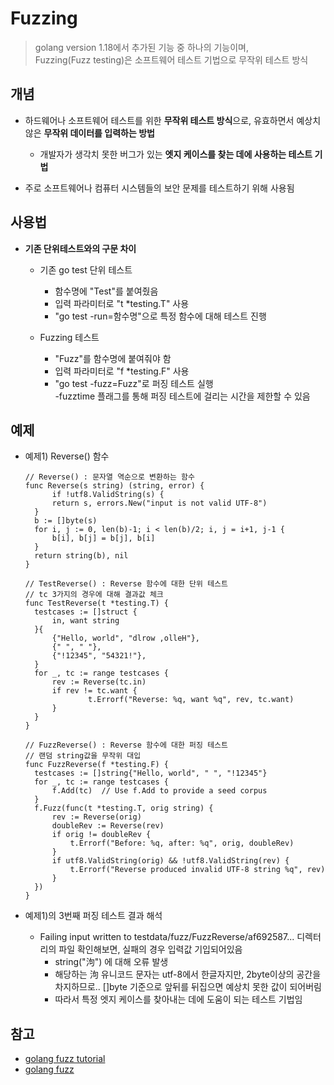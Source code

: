 # Fuzzing
> golang version 1.18에서 추가된 기능 중 하나의 기능이며,   
> Fuzzing(Fuzz testing)은 소프트웨어 테스트 기법으로 무작위 테스트 방식


## 개념
+ 하드웨어나 소프트웨어 테스트를 위한 **무작위 테스트 방식**으로, 유효하면서 예상치않은 **무작위 데이터를 입력하는 방법**
  
   + 개발자가 생각치 못한 버그가 있는 **엣지 케이스를 찾는 데에 사용하는 테스트 기법** 
+ 주로 소프트웨어나 컴퓨터 시스템들의 보안 문제를 테스트하기 위해 사용됨

## 사용법
+ **기존 단위테스트와의 구문 차이**
  
  + 기존 go test 단위 테스트
       + 함수명에 "Test"를 붙여줬음
       + 입력 파라미터로 "t *testing.T" 사용
       + "go test -run=함수명"으로 특정 함수에 대해 테스트 진행
         
  + Fuzzing 테스트
       + "Fuzz"를 함수명에 붙여줘야 함
       + 입력 파라미터로 "f *testing.F" 사용
       + "go test -fuzz=Fuzz"로 퍼징 테스트 실행   
         -fuzztime 플래그를 통해 퍼징 테스트에 걸리는 시간을 제한할 수 있음
  
## 예제
+ 예제1) Reverse() 함수
  ```
  // Reverse() : 문자열 역순으로 변환하는 함수   
  func Reverse(s string) (string, error) {
        if !utf8.ValidString(s) {
        return s, errors.New("input is not valid UTF-8")
    }
    b := []byte(s)
    for i, j := 0, len(b)-1; i < len(b)/2; i, j = i+1, j-1 {
        b[i], b[j] = b[j], b[i]
    }
    return string(b), nil
  }
  ```
  
  ```
  // TestReverse() : Reverse 함수에 대한 단위 테스트
  // tc 3가지의 경우에 대해 결과값 체크   
  func TestReverse(t *testing.T) {
    testcases := []struct {
        in, want string
    }{
        {"Hello, world", "dlrow ,olleH"},
        {" ", " "},
        {"!12345", "54321!"},
    }
    for _, tc := range testcases {
        rev := Reverse(tc.in)
        if rev != tc.want {
                t.Errorf("Reverse: %q, want %q", rev, tc.want)
        }
    }
  }
  ```

  ```
  // FuzzReverse() : Reverse 함수에 대한 퍼징 테스트
  // 랜덤 string값을 무작위 대입   
  func FuzzReverse(f *testing.F) {
    testcases := []string{"Hello, world", " ", "!12345"}
    for _, tc := range testcases {
        f.Add(tc)  // Use f.Add to provide a seed corpus
    }
    f.Fuzz(func(t *testing.T, orig string) {
        rev := Reverse(orig)
        doubleRev := Reverse(rev)
        if orig != doubleRev {
            t.Errorf("Before: %q, after: %q", orig, doubleRev)
        }
        if utf8.ValidString(orig) && !utf8.ValidString(rev) {
            t.Errorf("Reverse produced invalid UTF-8 string %q", rev)
        }
    })
  }
  ```
+ 예제1)의 3번째 퍼징 테스트 결과 해석
  + Failing input written to testdata/fuzz/FuzzReverse/af692587... 디렉터리의 파일 확인해보면, 실패의 경우 입력값 기입되어있음
       + string("泃") 에 대해 오류 발생
       + 해당하는 泃 유니코드 문자는 utf-8에서 한글자지만, 2byte이상의 공간을 차지하므로.. []byte 기준으로 앞뒤를 뒤집으면 예상치 못한 값이 되어버림
       + 따라서 특정 엣지 케이스를 찾아내는 데에 도움이 되는 테스트 기법임


## 참고
+ [golang fuzz tutorial](https://go.dev/doc/tutorial/fuzz)
+ [golang fuzz](https://go.dev/security/fuzz/)
